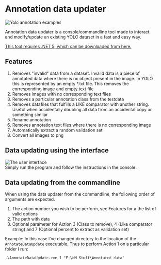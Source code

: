 # Annotation data updater
![](https://github.com/Skye-Net/Annotation-data-updater/tree/main/Images/YoloExample.gif "Yolo annotation examples")

Annotation data updater is a console/commandline tool made to interact and modify/update an existing YOLO dataset in a fast and easy way.

[This tool requires .NET 5, which can be downloaded from here.](https://dotnet.microsoft.com/download/dotnet/5.0 "Official .NET 5 download landing page")


## Features
1. Removes "invalid" data from a dataset. Invalid data is a piece of annotated data where there is no object present in the image. In YOLO this is represented by an empty *.txt file. This removes the corresponding image and empty text file
2. Removes images with no corresponding text files
3. Removes a particular annotation class from the testdata
4. Removes datafiles that fulfills a LIKE comparator with another string. Useful when accidentally doubling all data from an accidental copy or something similar
5. Rename annotation
6. Removes annotation text files where there is no corresponding image
7. Automatically extract a random validation set
8. Convert all images to png

## Data updating using the interface
![](https://github.com/Skye-Net/Annotation-data-updater/tree/main/Images/UI_Example.png "The user interface")  
Simply run the program and follow the instructions in the console.

## Data updating from the commandline
When using the data updater from the commandline, the following order of arguments are expected.

1. The action number you wish to be perform, see Features for a the list of valid options
2. The path with data
3. Optional parameter for Action 3 (Class to remove), 4 (Like comparator string) and 7 (Optional percent to extract as validation set)

Example:
In this case I've changed directory to the location of the `AnnotateDataUpdate` executable. Thus to perform Action 1 on a particular folder I run:
```
.\AnnotateDataUpdate.exe 1 "F:\NN Stuff\Annotated data"
```
